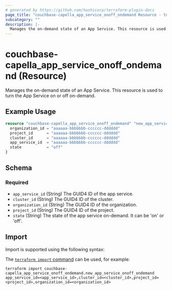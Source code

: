 ```yaml
---
# generated by https://github.com/hashicorp/terraform-plugin-docs
page_title: "couchbase-capella_app_service_onoff_ondemand Resource - terraform-provider-couchbase-capella"
subcategory: ""
description: |-
  Manages the on-demand state of an App Service. This resource is used to turn the App Service on or off on-demand.
---
```


# couchbase-capella_app_service_onoff_ondemand (Resource)

Manages the on-demand state of an App Service. This resource is used to turn the App Service on or off on-demand.

## Example Usage

```terraform
resource "couchbase-capella_app_service_onoff_ondemand" "new_app_service_onoff_ondemand" {
  organization_id = "aaaaaa-bbbbbbb-cccccc-dddddd"
  project_id      = "aaaaaa-bbbbbbb-cccccc-dddddd"
  cluster_id      = "aaaaaa-bbbbbbb-cccccc-dddddd"
  app_service_id  = "aaaaaa-bbbbbbb-cccccc-dddddd"
  state           = "off"
}
```

<!-- schema generated by tfplugindocs -->
## Schema

### Required

- `app_service_id` (String) The GUID4 ID of the app service.
- `cluster_id` (String) The GUID4 ID of the cluster.
- `organization_id` (String) The GUID4 ID of the organization.
- `project_id` (String) The GUID4 ID of the project.
- `state` (String) The state of the app service on-demand. It can be 'on' or 'off'.

## Import

Import is supported using the following syntax:

The [`terraform import` command](https://developer.hashicorp.com/terraform/cli/commands/import) can be used, for example:

```shell
terraform import couchbase-capella_app_service_onoff_ondemand.new_app_service_onoff_ondemand app_service_id=<app_service_id>,cluster_id=<cluster_id>,project_id=<project_id>,organization_id=<organization_id>
```
